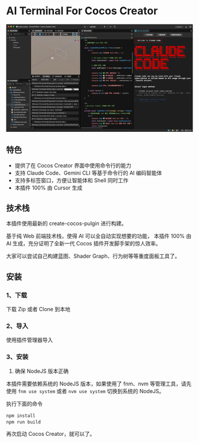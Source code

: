 # AI Terminal For Cocos Creator
![](screenshot.png)

## 特色

- 提供了在 Cocos Creator 界面中使用命令行的能力
- 支持 Claude Code、Gemini CLI 等基于命令行的 AI 编码智能体
- 支持多标签窗口，方便让智能体和 Shell 同时工作
- 本插件 100% 由 Cursor 生成

## 技术栈

本插件使用最新的 create-cocos-pulgin 进行构建。

基于纯 Web 前端技术栈，使得 AI 可以全自动实现想要的功能， 本插件 100% 由 AI 生成，充分证明了全新一代 Cocos 插件开发脚手架的惊人效率。

大家可以尝试自己构建蓝图、Shader Graph、行为树等等重度面板工具了。

## 安装

### 1、下载

下载 Zip 或者 Clone 到本地

### 2、导入

使用插件管理器导入

### 3、安装

1. 确保 NodeJS 版本正确

本插件需要依赖系统的 NodeJS 版本，如果使用了 fnm、nvm 等管理工具，请先使用 `fnm use system` 或者 `nvm use system` 切换到系统的 NodeJS。

执行下面的命令

```bash
npm install
npm run build
```

再次启动 Cocos Creator，就可以了。